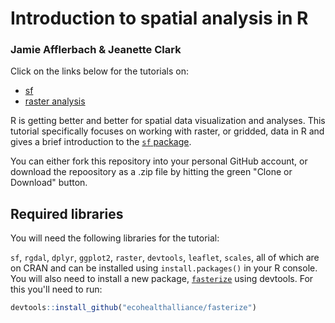 # Introduction to spatial analysis in R

### Jamie Afflerbach & Jeanette Clark

Click on the links below for the tutorials on:

- [sf](http://jamiecmontgomery.github.io/spatial-analysis-R/intro_to_sf.html)
- [raster analysis](http://jamiecmontgomery.github.io/spatial-analysis-R/intro_spatial_data_R.html)

R is getting better and better for spatial data visualization and analyses. This tutorial specifically focuses on working with raster, or gridded, data in R and gives a brief introduction to the [`sf` package](https://r-spatial.github.io/sf/articles/sf1.html).

You can either fork this repository into your personal GitHub account, or download the repoository as a .zip file by hitting the green "Clone or Download" button.

## Required libraries

You will need the following libraries for the tutorial:

`sf`, `rgdal`, `dplyr`, `ggplot2`, `raster`, `devtools`, `leaflet`, `scales`, all of which are on CRAN and can be installed using `install.packages()` in your R console. You will also need to install a new package, [`fasterize`](https://github.com/ecohealthalliance/fasterize) using devtools. For this you'll need to run:

```r
devtools::install_github("ecohealthalliance/fasterize")
```








